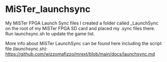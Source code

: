 # MiSTer_launchsync
My MiSTer FPGA Launch Sync files
I created a folder called _LaunchSync on the root of my MiSTer FPGA SD card and placed my .sync files there.
Run launchsync.sh to update the game list.  

More info about MiSTer LaunchSync can be found here including the script file (launchsync.sh): 
https://github.com/wizzomafizzo/mrext/blob/main/docs/launchsync.md


